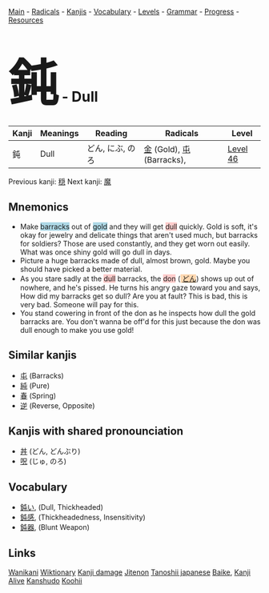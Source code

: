 <style> bigfont {font-size: 100px}</style>
[Main](../README.md) -
[Radicals](../radicals.md) -
[Kanjis](../kanjis.md) -
[Vocabulary](../vocabulary.md) -
[Levels](../levels.md) -
[Grammar](../grammar.md) - 
[Progress](../progress.md) -
[Resources](../resources.md)
# <bigfont> 鈍</bigfont> - Dull 

| Kanji | Meanings | Reading | Radicals | Level |
| --- | --- | --- | --- | --- |
| 鈍 | Dull | どん, にぶ, のろ | [金](../radicals/金.md) (Gold), [屯](../radicals/屯.md) (Barracks),  | [Level 46](../levels/wk_level46.md) |

Previous kanji: [穏](穏.md) Next kanji: [魔](魔.md) 

## Mnemonics
 * Make <span style="background-color:#ADD8E6"> barracks</span> out of <span style="background-color:#ADD8E6"> gold</span> and they will get <span style="background-color:#ffcccb"> dull</span> quickly. Gold is soft, it's okay for jewelry and delicate things that aren't used much, but barracks for soldiers? Those are used constantly, and they get worn out easily. What was once shiny gold will go dull in days.
* Picture a huge barracks made of dull, almost brown, gold. Maybe you should have picked a better material.
* As you stare sadly at the <span style="background-color:#ffcccb"> dull</span> barracks, the <span style="background-color:#ffcccb"> don</span> (<span style="background-color:#fed8b1"> [どん](https://jisho.org/search/どん)</span>) shows up out of nowhere, and he's pissed. He turns his angry gaze toward you and says, How did my barracks get so dull? Are you at fault? This is bad, this is very bad. Someone will pay for this.
* You stand cowering in front of the don as he inspects how dull the gold barracks are. You don't wanna be off'd for this just because the don was dull enough to make you use gold!


## Similar kanjis
 * [屯](屯.md) (Barracks)
* [純](純.md) (Pure)
* [春](春.md) (Spring)
* [逆](逆.md) (Reverse, Opposite)



## Kanjis with shared pronounciation
 * [丼](丼.md) (どん, どんぶり)
* [呪](呪.md) (じゅ, のろ)



## Vocabulary
 * [鈍い](../vocabulary/鈍.md), (Dull, Thickheaded)
* [鈍感](../vocabulary/鈍.md), (Thickheadedness, Insensitivity)
* [鈍器](../vocabulary/鈍.md), (Blunt Weapon)




## Links 


[Wanikani](https://www.wanikani.com/kanji/鈍)
[Wiktionary](https://en.wiktionary.org/wiki/鈍)
[Kanji damage](http://www.kanjidamage.com/kanji/search?utf8=✓&q=鈍)
[Jitenon](https://jitenon.com/kanji/鈍)
[Tanoshii japanese](https://www.tanoshiijapanese.com/dictionary/kanji.cfm?k=鈍)
[Baike](https://baike.baidu.com/item/鈍),
[Kanji Alive](https://app.kanjialive.com/鈍)
[Kanshudo](https://www.kanshudo.com/searchmn?q=鈍)
[Koohii](https://kanji.koohii.com/study/kanji/鈍)

